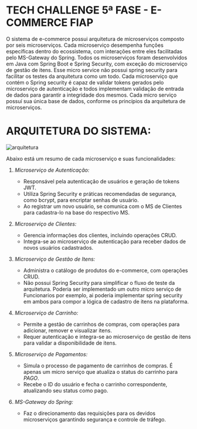 # TECH CHALLENGE 5ª FASE - E-COMMERCE FIAP


O sistema de e-commerce possui arquitetura de microserviços composto por seis microserviços. 
Cada microserviço desempenha funções específicas dentro do ecossistema, com interações entre eles facilitadas pelo MS-Gateway do Spring.
Todos os microserviços foram desenvolvidos em Java com Spring Boot e Spring Security, com exceção do microserviço de gestão de itens. Esse micro service não possui spring security para facilitar os testes da arquitetura como um todo.
Cada microserviço que contém o Spring security é capaz de validar tokens gerados pelo microserviço de autenticação e todos implementam validação de entrada de dados para garantir a integridade dos mesmos. Cada micro serviço possuí sua única base de dados, conforme os princípios da arquitetura de microserviços. 

# ARQUITETURA DO SISTEMA:

![arquitetura](https://github.com/Daniel-Nascimentt/ecommerce-fiap/assets/65513073/9abc6b3d-b648-4c34-8195-bf85579f19ca)

 Abaixo está um resumo de cada microserviço e suas funcionalidades:

1. *Microserviço de Autenticação:*
   - Responsável pela autenticação de usuários e geração de tokens JWT.
   - Utiliza Spring Security e práticas recomendadas de segurança, como bcrypt, para encriptar senhas de usuário.
   - Ao registrar um novo usuário, se comunica com o MS de Clientes para cadastra-lo na base do respectivo MS.

2. *Microserviço de Clientes:*
   - Gerencia informações dos clientes, incluindo operações CRUD.
   - Integra-se ao microserviço de autenticação para receber dados de novos usuários cadastrados.

3. *Microserviço de Gestão de Itens:*
   - Administra o catálogo de produtos do e-commerce, com operações CRUD.
   - Não possui Spring Security para simplificar o fluxo de teste da arquitetura. Poderia ser implementado um outro micro serviço de Funcionarios por exemplo, ai poderia implementar spring security em ambos para compor a lógica de cadastro de itens na plataforma. 

4. *Microserviço de Carrinho:*
   - Permite a gestão de carrinhos de compras, com operações para adicionar, remover e visualizar itens.
   - Requer autenticação e integra-se ao microserviço de gestão de itens para validar a disponibilidade de itens.

5. *Microserviço de Pagamentos:*
   - Simula o processo de pagamento de carrinhos de compras. É apenas um micro serviço que atualiza o status do carrinho para *PAGO*.
   - Recebe o ID do usuário e fecha o carrinho correspondente, atualizando seu status como pago.

6. *MS-Gateway do Spring:*
   - Faz o direcionamento das requisições para os devidos microserviços garantindo segurança e controle de tráfego.


 

